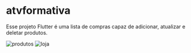 # atvformativa

Esse projeto Flutter é uma lista de compras capaz de adicionar, atualizar e deletar produtos.

![produtos](https://github.com/gymratgi0/listaDeCompras/assets/133895231/cb6322f3-832f-4b56-ac9e-b6a72075e6e2)
![loja](https://github.com/gymratgi0/listaDeCompras/assets/133895231/586fc2a3-8470-4aec-bdf5-8311bc251ea6)
